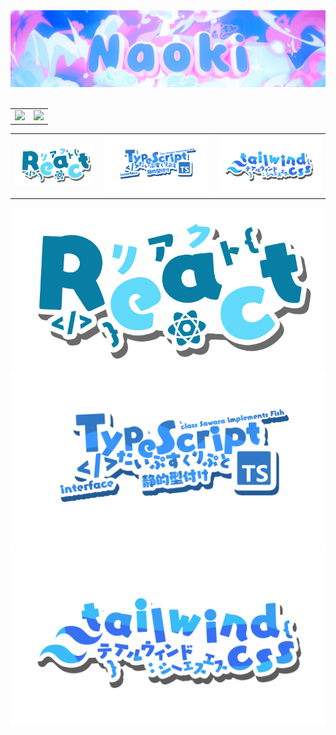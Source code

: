 <!-- -------------------------------- header -------------------------------- -->

<div align="center">
  <img src='/assets/header.png'>
</div>
<br>

<!-- -------------------------------- table -------------------------------- -->

<table>
  <tr>
    <td>
      <img src="https://blog-imgs-45-origin.fc2.com/a/h/o/ahoxahoxaho/miniikamusume8.gif">
    </td>
    <td>
      <img width=500px src="https://github-readme-stats.vercel.app/api/top-langs/?username=nka21&layout=compact&bg_color=222831&theme=gotham">
    </td>
  </tr>
</table>

<!-- -------------------------------- skills -------------------------------- -->

<table>
  <tr>
    <td>
      <img src='/assets/KawaiiLogos React.png'>
    </td>
    <td>
      <img src='/assets/TypeScript logo.png'>
    </td>
    <td>
      <img src='/assets/KawaiiLogos Tailwindcss.png'>
    </td>
  </tr>
</table>

<img src='/assets/KawaiiLogos React.png'>
<img src='/assets/TypeScript logo.png'>
<img src='/assets/KawaiiLogos Tailwindcss.png'>